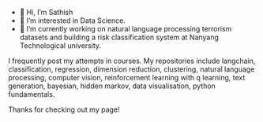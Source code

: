 - 👋 Hi, I’m Sathish
- 👀 I’m interested in Data Science. 
- 🌱 I’m currently working on natural language processing terrorism datasets and building a risk classification system at Nanyang Technological university.

I frequently post my attempts in courses. My repositories include langchain, classification, regression, dimension reduction, clustering, natural language processing, computer vision, reinforcement learning with q learning, text generation, bayesian, hidden markov, data visualisation, python fundamentals.

Thanks for checking out my page!

<!---
Sathishk2/Sathishk2 is a ✨ special ✨ repository because its `README.md` (this file) appears on your GitHub profile.
You can click the Preview link to take a look at your changes.
--->

